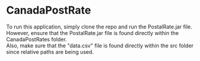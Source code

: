 # CanadaPostRate
To run this application, simply clone the repo and run the PostalRate.jar file. <br>
However, ensure that the PostalRate.jar file is found directly within the CanadaPostRates folder. <br>
Also, make sure that the "data.csv" file is found directly within the src folder since relative paths are being used.

